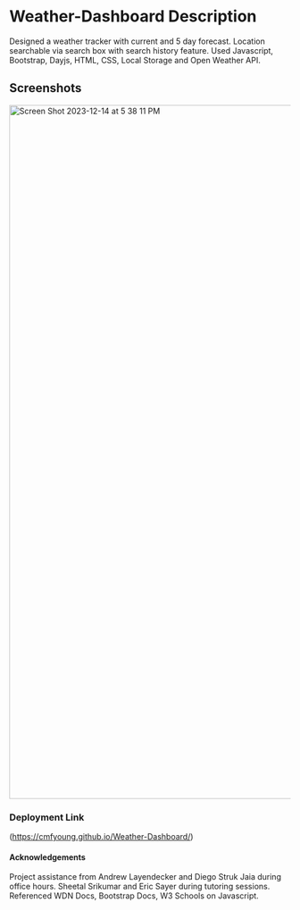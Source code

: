 # Weather-Dashboard Description
Designed a weather tracker with current and 5 day forecast. Location searchable via search box with search history feature. Used Javascript, Bootstrap, Dayjs, HTML, CSS, Local Storage and Open Weather API. 

## Screenshots
<img width="1243" alt="Screen Shot 2023-12-14 at 5 38 11 PM" src="https://github.com/cmfyoung/Weather-Dashboard/assets/150183426/20b6c27b-b656-4098-8ebc-ef0739bbc885">


### Deployment Link 

(https://cmfyoung.github.io/Weather-Dashboard/)
#### Acknowledgements 

Project assistance from Andrew Layendecker and Diego Struk Jaia during office hours. Sheetal Srikumar and Eric Sayer during tutoring sessions. Referenced WDN Docs, Bootstrap Docs, W3 Schools on Javascript.
